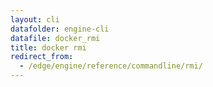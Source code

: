 ```yaml
---
layout: cli
datafolder: engine-cli
datafile: docker_rmi
title: docker rmi
redirect_from:
  - /edge/engine/reference/commandline/rmi/
---
```

<!--
This page is automatically generated from Docker's source code. If you want to
suggest a change to the text that appears here, open a ticket or pull request
in the source repository on GitHub:

https://github.com/docker/cli
-->
